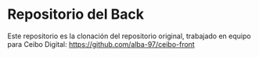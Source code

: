 # Repositorio del Back

Este repositorio es la clonación del repositorio original, trabajado en equipo para Ceibo Digital: https://github.com/alba-97/ceibo-front
